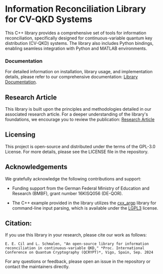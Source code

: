# Information Reconciliation Library for CV-QKD Systems

This C++ library provides a comprehensive set of tools for information reconciliation, specifically designed for continuous-variable quantum key distribution (CV-QKD) systems. The library also includes Python bindings, enabling seamless integration with Python and MATLAB environments.

### Documentation

For detailed information on installation, library usage, and implementation details, please refer to our comprehensive documentation: [Library Documentation](https://information-reconciliation-for-cv-qkd.readthedocs.io/).

## Research Article

This library is built upon the principles and methodologies detailed in our associated research article. For a deeper understanding of the library's foundations, we encourage you to review the publication:
[Research Article](https://arxiv.org/abs/2408.00569) 

## Licensing

This project is open-source and distributed under the terms of the GPL-3.0 License. For more details, please see the LICENSE file in the repository.

## Acknowledgements

We gratefully acknowledge the following contributions and support:

- Funding support from the German Federal Ministry of Education and Research (BMBF), grant number 16KISQ056 (DE-QOR).

- The C++ example provided in the library utilizes the [cxx_argp](https://github.com/pboettch/cxx_argp) library for command-line input parsing, which is available under the [LGPL3](https://www.gnu.org/licenses/lgpl-3.0.html) license. 


## Citation:

If you use this library in your research, please cite our work as follows:
```
E. E. Cil and L. Schmalen, "An open-source library for information reconciliation in continuous-variable QKD," *Proc. International Conference on Quantum Cryptography (QCRYPT)*, Vigo, Spain, Sep. 2024
```

For any questions or feedback, please open an issue in the repository or contact the maintainers directly.